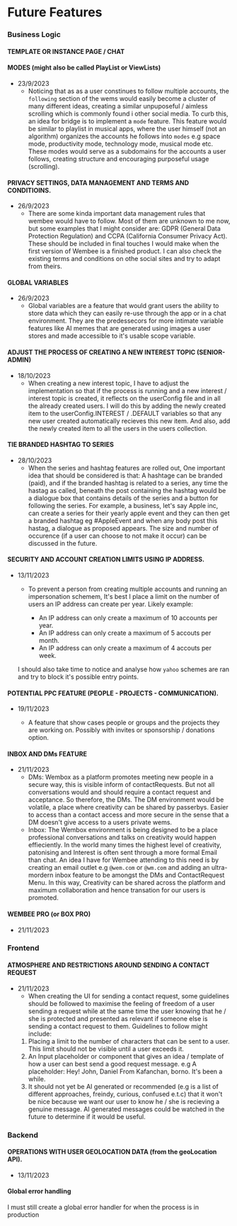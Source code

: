 # Future Features

### Business Logic

#### TEMPLATE OR INSTANCE PAGE / CHAT

#### MODES (might also be called PlayList or ViewLists)

- 23/9/2023
  - Noticing that as as a user constinues to follow multiple accounts, the `following` section of the wems would easily become a cluster of many different ideas, creating a similar unpuposeful / aimless scrolling which is commonly found i other social media.
    To curb this, an idea for bridge is to implement a `mode` feature. This feature would be similar to playlist in musical apps, where the user himself (not an algorithm) organizes the accounts he follows into `modes` e.g space mode, productivity mode, technology mode, musical mode etc. These modes would serve as a subdomains for the accounts a user follows, creating structure and encouraging purposeful usage (scrolling).

#### PRIVACY SETTINGS, DATA MANAGEMENT AND TERMS AND CONDITIOINS.

- 26/9/2023
  - There are some kinda important data management rules that wembee would have to follow. Most of them are unknown to me now, but some examples that I might consider are: GDPR (General Data Protection Regulation) and CCPA (California Consumer Privacy Act).
    These should be included in final touches I would make when the first version of Wembee is a finished product.
    I can also check the existing terms and conditions on othe social sites and try to adapt from theirs.

#### GLOBAL VARIABLES

- 26/9/2023
  - Global variables are a feature that would grant users the ability to store data which they can easily re-use through the app or in a chat environment. They are the predessecors for more intimate variable features like AI memes that are generated using images a user stores and made accessible to it's usable scope variable.

#### ADJUST THE PROCESS OF CREATING A NEW INTEREST TOPIC (SENIOR-ADMIN)

- 18/10/2023
  - When creating a new interest topic, I have to adjust the implementation so that if the process is running and a new interest / interest topic is created, it reflects on the userConfig file and in all the already created users. I will do this by adding the newly created item to the userConfig.INTEREST / .DEFAULT variables so that any new user created automatically recieves this new item. And also, add the newly created item to all the users in the users collection.

#### TIE BRANDED HASHTAG TO SERIES

- 28/10/2023
  - When the series and hashtag features are rolled out, One important idea that should be considered is that:
    A hashtage can be branded (paid), and if the branded hashtag is related to a series, any time the hastag as called, beneath the post containing the hashtag would be a dialogue box that contains details of the series and a button for following the series.
    For example, a business, let's say Apple inc, can create a series for their yearly apple event and they can then get a branded hashtag eg #AppleEvent and when any body post this hastag, a dialogue as proposed appears. The size and number of occurence (if a user can choose to not make it occur) can be discussed in the future.

#### SECURITY AND ACCOUNT CREATION LIMITS USING IP ADDRESS.

- 13/11/2023

  - To prevent a person from creating multiple accounts and running an impersonation schemem, It's best I place a limit on the number of users an IP address can create per year. Likely example:

    - An IP address can only create a maximum of 10 accounts per year.
    - An IP address can only create a maximum of 5 accouts per month.
    - An IP address can only create a maximum of 4 accouts per week.

  I should also take time to notice and analyse how `yahoo` schemes are ran and try to block it's possible entry points.

#### POTENTIAL PPC FEATURE (PEOPLE - PROJECTS - COMMUNICATION).

- 19/11/2023

  - A feature that show cases people or groups and the projects they are working on. Possibly with invites or sponsorship / donations option.

#### INBOX AND DMs FEATURE

- 21/11/2023
  - DMs: Wembox as a platform promotes meeting new people in a secure way, this is visible inform of contactRequests. But not all conversations would and should require a contact request and acceptance. So therefore, the DMs. The DM environment would be volatile, a place where creativity can be shared by passerbys. Easier to access than a contact access and more secure in the sense that a DM doesn't give access to a users private wems.
  - Inbox: The Wembox environment is being designed to be a place professional conversations and talks on creativity would happen effieciently. In the world many times the highest level of creativity, patonising and Interest is often sent through a more formal Email than chat. An idea I have for Wembee attending to this need is by creating an email outlet e.g `@wem.com` or `@wm.com` and adding an ultra-mordern inbox feature to be amongst the DMs and ContactRequest Menu. In this way, Creativity can be shared across the platform and maximum collaboration and hence transation for our users is promoted.

#### WEMBEE PRO (or BOX PRO)

- 21/11/2023

### Frontend

#### ATMOSPHERE AND RESTRICTIONS AROUND SENDING A CONTACT REQUEST

- 21/11/2023
  - When creating the UI for sending a contact request, some guidelines should be followed to maximise the feeling of freedom of a user sending a request while at the same time the user knowing that he / she is protected and presented as relevant if someone else is sending a contact request to them.
    Guidelines to follow might include:
  1. Placing a limit to the number of characters that can be sent to a user. This limit should not be visible until a user exceeds it.
  2. An Input placeholder or component that gives an idea / template of how a user can best send a good request message. e.g A placeholder: Hey! John, Daniel From Kafanchan, borno. It's been a while.
  3. It should not yet be AI generated or recommended (e.g is a list of different approaches, freindy, curious, confused e.t.c) that it won't be nice because we want our user to know he / she is recieving a genuine message. AI generated messages could be watched in the future to determine if it would be useful.

### Backend

#### OPERATIONS WITH USER GEOLOCATION DATA (from the geoLocation API).

- 13/11/2023

#### Global error handling

I must still create a global error handler for when the process is in production
